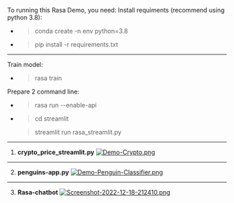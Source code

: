 To running this Rasa Demo, you need:
Install requiments (recommend using python 3.8):
* > conda create -n env python=3.8
* > pip install -r requirements.txt
----------------------
Train model:
* > rasa train

Prepare 2 command line:
* > rasa run --enable-api
* > cd streamlit

  > streamlit run rasa_streamlit.py
--------------------------
1. **crypto_price_streamlit.py**
[![Demo-Crypto.png](https://i.postimg.cc/MKnwcdY9/Demo-Crypto.png)](https://postimg.cc/BXfkk5kF)
--------------------------
2. **penguins-app.py**
[![Demo-Penguin-Classifier.png](https://i.postimg.cc/pr9Sd1t8/Demo-Penguin-Classifier.png)](https://postimg.cc/Pvjy3yJr)
--------------------------
3. **Rasa-chatbot**
[![Screenshot-2022-12-18-212410.png](https://i.postimg.cc/d0nc9jHX/Screenshot-2022-12-18-212410.png)](https://postimg.cc/1ggdmwZc)
